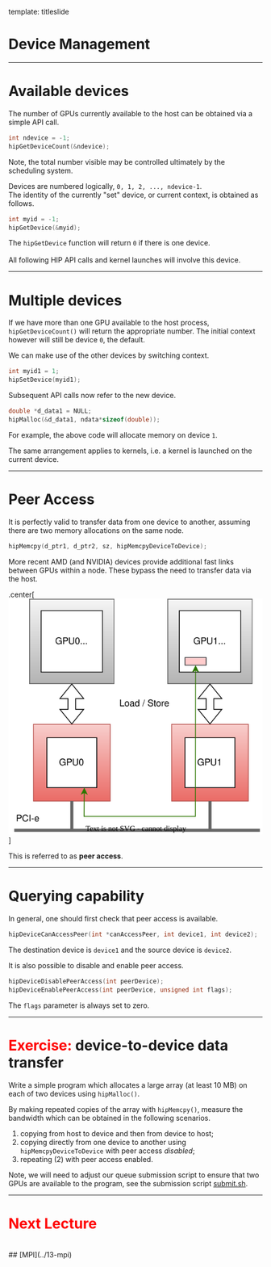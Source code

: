 template: titleslide
# Device Management



---
# Available devices

The number of GPUs currently available to the host can be obtained via a simple API call.

```cpp
int ndevice = -1;
hipGetDeviceCount(&ndevice);
```

Note, the total number visible may be controlled ultimately by the scheduling system.

Devices are numbered logically, `0, 1, 2, ..., ndevice-1`.<br>
The identity of the currently "set" device, or current context, is obtained as follows.

```cpp
int myid = -1;
hipGetDevice(&myid);
```

The `hipGetDevice` function will return `0` if there is one device.
<br><br>
All following HIP API calls and kernel launches will involve this device.



---
# Multiple devices

If we have more than one GPU available to the host process, `hipGetDeviceCount()` will return the appropriate number.
The initial context however will still be device `0`, the default.

We can make use of the other devices by switching context.

```cpp
int myid1 = 1;
hipSetDevice(myid1);
```

Subsequent API calls now refer to the new device.

```cpp
double *d_data1 = NULL;
hipMalloc(&d_data1, ndata*sizeof(double));
```

For example, the above code will allocate memory on device `1`.

The same arrangement applies to kernels, i.e. a kernel is launched on the current device.



---
# Peer Access

It is perfectly valid to transfer data from one device to another, assuming
there are two memory allocations on the same node.

```cpp
hipMemcpy(d_ptr1, d_ptr2, sz, hipMemcpyDeviceToDevice);
```

More recent AMD (and NVIDIA) devices provide additional fast links between GPUs
within a node. These bypass the need to transfer data via the host.

.center[![:scale_img 30%](gpu-p2p.svg)]

This is referred to as **peer access**.



---
# Querying capability

In general, one should first check that peer access is available.

```cpp
hipDeviceCanAccessPeer(int *canAccessPeer, int device1, int device2);
```

The destination device is `device1` and the source device is `device2`.

It is also possible to disable and enable peer access.

```cpp
hipDeviceDisablePeerAccess(int peerDevice);
hipDeviceEnablePeerAccess(int peerDevice, unsigned int flags);
```

The `flags` parameter is always set to zero.



---
# <span style="color:red">Exercise:</span> device-to-device data transfer

Write a simple program which allocates a large array (at least 10 MB)
on each of two devices using `hipMalloc()`.

By making repeated copies of the array with `hipMemcpy()`, measure the bandwidth which can be obtained
in the following scenarios.

1. copying from host to device and then from device to host;
2. copying directly from one device to another using `hipMemcpyDeviceToDevice` with peer access *disabled*;
3. repeating (2) with peer access enabled.

Note, we will need to adjust our queue submission script to ensure that two GPUs are available to the program,
see the submission script [submit.sh](../../exercises/12-device-management/1-peer-access).



---
# <span style="color:red">Next Lecture</span>

<br>
## [MPI](../13-mpi)